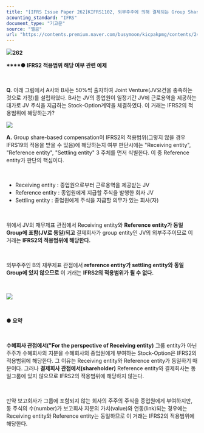 ```yaml
---
title: "[IFRS Issue Paper 262]KIFRS1102, 외부주주에 의해 결제되는 Group Shared-based Compensation②"
acounting_standard: "IFRS"
document_type: "기고문"
source: "엘곰"
url: "https://contents.premium.naver.com/busymoon/kicpakpmg/contents/241016150844268oc"
---
```

![](https://n2.news.naver.com/l.gif?type=content)**262**

**​****● IFRS2 적용범위 해당 여부 관련 예제**

**​**

**Q.** 아래 그림에서 A사와 B사는 50%씩 출자하여 Joint Venture(JV요건을 충족하는 것으로 가정)를 설립하였다. B사는 JV의 종업원이 일정기간 JV에 근로용역을 제공하는 대가로 JV 주식을 지급하는 Stock-Option계약을 체결하였다. 이 거래는 IFRS2의 적용범위에 해당하는가?

![](https://scs-phinf.pstatic.net/MjAyNDEwMTZfNTgg/MDAxNzI5MDU1NDcwNjQw.hc0Z2ny9IGwvo2jB2p5dx5j9XyphQcw0vH94cTBX72Eg.Ems--Tc5aoVYk4HInKw7HfDmdPTTeppd7IWAPSfYpgcg.PNG/image.png?type=w800)

**A.** Group share-based compensation이 IFRS2의 적용범위(그렇지 않을 경우 IFRS19의 적용을 받을 수 있음)에 해당하는지 여부 판단시에는 "Receiving entity", "Reference entity", "Settling entity" 3 주체를 먼저 식별한다. 이 중 Reference entity가 판단의 핵심이다.

​

- Receiving entity : 종업원으로부터 근로용역을 제공받는 JV
- Reference entity : 종업원에게 지급할 주식을 발행한 회사 JV
- Settling entity : 종업원에게 주식을 지급할 의무가 있는 회사(자)

​

위에서 JV의 재무제표 관점에서 Receiving entity와 **Reference entity가 동일 Group에 포함(JV로 동일)되고** 결제회사가 group entity인 JV의 외부주주이므로 이 거래는 **IFRS2의 적용범위에 해당한다.**

​

외부주주인 B의 재무제표 관점에서 **reference entity가 settling entity와 동일 Group에 있지 않으므로** 이 거래는 **IFRS2의 적용범위가 될 수 없다.**

​

![](https://scs-phinf.pstatic.net/MjAyNDEwMTZfODEg/MDAxNzI5MDU4NDU2MjE3.dc_PEBoN1UCI6CQMfosG2QiUspetDX01eBXX9biiP70g.oUQJYF2xzpfv5PMSivPG3z56rXaa4gq-soMiqu5Shuog.PNG/image.png?type=w800)

​

**● 요약**

**​**

**수혜회사 관점에서("For the perspective of Receiving entity)** 그룹 entity가 아닌 주주가 수혜회사의 지분을 수혜회사의 종업원에게 부여하는 Stock-Option은 IFRS2의 적용범위에 해당한다. 그 이유는 Receiving entity와 Reference entity가 동일하기 때문이다. 그러나 **결제회사 관점에서(shareholder)** Reference entity와 결제회사는 동일그룹에 있지 않으므로 IFRS2의 적용범위에 해당하지 않는다.

​

만약 보고회사가 그룹에 포함되지 않는 회사의 주주의 주식을 종업원에게 부여하지만, 동 주식의 수(number)가 보고회사 지분의 가치(value)와 연동(link)되는 경우에는 Receiving entity와 Reference entity는 동일하므로 이 거래는 IFRS2의 적용범위에 해당한다.